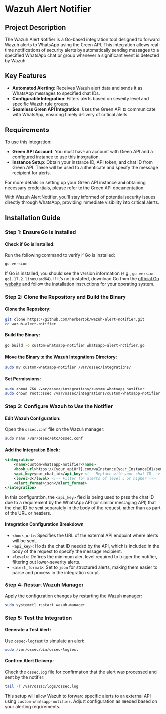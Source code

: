 # Wazuh Alert Notifier

## Project Description

The Wazuh Alert Notifier is a Go-based integration tool designed to forward Wazuh alerts to WhatsApp using the Green API. This integration allows real-time notifications of security alerts by automatically sending messages to a specified WhatsApp chat or group whenever a significant event is detected by Wazuh.

## Key Features

- **Automated Alerting**: Receives Wazuh alert data and sends it as WhatsApp messages to specified chat IDs.
- **Configurable Integration**: Filters alerts based on severity level and specific Wazuh rule groups.
- **Seamless Green API Integration**: Uses the Green API to communicate with WhatsApp, ensuring timely delivery of critical alerts.

## Requirements

To use this integration:

- **Green API Account**: You must have an account with Green API and a configured instance to use this integration.
- **Instance Setup**: Obtain your instance ID, API token, and chat ID from Green API. These will be used to authenticate and specify the message recipient for alerts.

For more details on setting up your Green API instance and obtaining necessary credentials, please refer to the Green API documentation.

With Wazuh Alert Notifier, you'll stay informed of potential security issues directly through WhatsApp, providing immediate visibility into critical alerts.

## Installation Guide

### Step 1: Ensure Go is Installed

#### Check if Go is Installed:

Run the following command to verify if Go is installed:

```bash
go version
```

If Go is installed, you should see the version information (e.g., `go version go1.17.2 linux/amd64`). If it’s not installed, download Go from the [official Go website](https://golang.org/dl/) and follow the installation instructions for your operating system.

### Step 2: Clone the Repository and Build the Binary

#### Clone the Repository:

```bash
git clone https://github.com/herbertpk/wazuh-alert-notifier.git
cd wazuh-alert-notifier
```

#### Build the Binary:

```bash
go build -o custom-whatsapp-notifier whatsapp-alert-notifier.go
```

#### Move the Binary to the Wazuh Integrations Directory:

```bash
sudo mv custom-whatsapp-notifier /var/ossec/integrations/
```

#### Set Permissions:

```bash
sudo chmod 750 /var/ossec/integrations/custom-whatsapp-notifier
sudo chown root:ossec /var/ossec/integrations/custom-whatsapp-notifier
```

### Step 3: Configure Wazuh to Use the Notifier

#### Edit Wazuh Configuration:

Open the `ossec.conf` file on the Wazuh manager:

```bash
sudo nano /var/ossec/etc/ossec.conf
```

#### Add the Integration Block:

```xml
<integration>
    <name>custom-whatsapp-notifier</name>
    <hook_url>https://{your_apiUrl}.com/waInstance{your_InstanceId}/sendMessage/{your_apiToken}</hook_url> <!-- Replace with your API endpoint -->
    <api_key>your_chat_id</api_key> <!-- Replace with your chat ID -->
    <level>3</level> <!-- Filter for alerts of level 3 or higher -->
    <alert_format>json</alert_format>
</integration>
```

In this configuration, the `<api_key>` field is being used to pass the chat ID due to a requirement by the WhatsApp API (or similar messaging API) that the chat ID be sent separately in the body of the request, rather than as part of the URL or headers.

#### Integration Configuration Breakdown

- `<hook_url>`: Specifies the URL of the external API endpoint where alerts will be sent.
- `<api_key>`: Holds the chat ID needed by the API, which is included in the body of the request to specify the message recipient.
- `<level>`: Defines the minimum alert level required to trigger the notifier, filtering out lower-severity alerts.
- `<alert_format>`: Set to `json` for structured alerts, making them easier to parse and process in the integration script.

### Step 4: Restart Wazuh Manager

Apply the configuration changes by restarting the Wazuh manager:

```bash
sudo systemctl restart wazuh-manager
```

### Step 5: Test the Integration

#### Generate a Test Alert:

Use `ossec-logtest` to simulate an alert:

```bash
sudo /var/ossec/bin/ossec-logtest
```

#### Confirm Alert Delivery:

Check the `ossec.log` file for confirmation that the alert was processed and sent by the notifier:

```bash
tail -f /var/ossec/logs/ossec.log
```

This setup will allow Wazuh to forward specific alerts to an external API using `custom-whatsapp-notifier`. Adjust configuration as needed based on your alerting requirements.